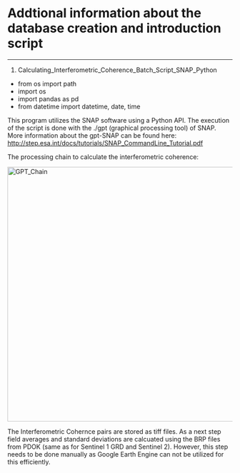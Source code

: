 # Addtional information about the database creation and introduction script

---------------------------------------------------------------------

1) Calculating_Interferometric_Coherence_Batch_Script_SNAP_Python

- from os import path
- import os
- import pandas as pd
- from datetime import datetime, date, time

This program utilizes the SNAP software using a Python API. The execution of the script is done with the ./gpt (graphical processing tool) of SNAP.
More information about the gpt-SNAP can be found here: http://step.esa.int/docs/tutorials/SNAP_CommandLine_Tutorial.pdf

The processing chain to calculate the interferometric coherence:

<img width="571" alt="GPT_Chain" src="https://user-images.githubusercontent.com/62883629/134313667-aa17db5f-7116-4be4-bf7c-6ca92c170934.PNG">




The Interferometric Cohernce pairs are stored as tiff files. As a next step field averages and standard deviations are calcuated using the BRP files from PDOK (same as for Sentinel 1 GRD and Sentinel 2). However, this step needs to be done manually as Google Earth Engine can not be utilized for this efficiently. 




